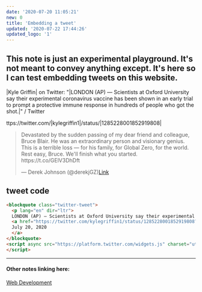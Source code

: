 ```yaml
---
date: '2020-07-20 11:05:21'
new: 0
title: 'Embedding a tweet'
updated: '2020-07-22 17:44:26'
updated_logo: '1'
---
```

## This note is just an experimental playground. It's not meant to convey anything except. It's here so I can test embedding tweets on this website.

|Kyle Griffin| on Twitter: "|LONDON (AP) — Scientists at Oxford University say their experimental coronavirus vaccine has been shown in an early trial to prompt a protective immune response in hundreds of people who got the shot.|" / Twitter

ttps://twitter.com/|kylegriffin1|/status/|1285228001852919808|

<blockquote class="twitter-tweet"><p lang="en" dir="ltr">Devastated by the sudden passing of my dear friend and colleague, Bruce Blair. He was an extraordinary person and visionary genius. This is a terrible loss — for his family, for Global Zero, for the world. Rest easy, Bruce. We'll finish what you started. https://t.co/GElV3DhDft</p>&mdash; Derek Johnson (@derekjGZ)<a href="https://twitter.com/derekjGZ/status/1285227884265852929)?ref_src=twsrc%5#tfw">Link</a></blockquote><script async src="https://platform.twitter.com/widgets.js" charset="utf-8"></script>

## tweet code
```html
<blockquote class="twitter-tweet">
  <p lang="en" dir="ltr">
  LONDON (AP) — Scientists at Oxford University say their experimental coronavirus vaccine has been shown in an early trial to prompt a protective immune response in hundreds of people who got the shot.</p>&mdash; Kyle Griffin (@kylegriffin1)
  <a href="https://twitter.com/kylegriffin1/status/1285228001852919808?ref_src=twsrc%5Etfw">
  July 20, 2020
  </a>
</blockquote>
<script async src="https://platform.twitter.com/widgets.js" charset="utf-8">
</script>
```

---
#### Other notes linking here:

[Web Development](/Web-dev)
